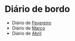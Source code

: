 # Diário de bordo

- Diário de [Fevereiro](diario/Fevereiro.md)
- Diário de [Março](diario/Marco.md)
- Diário de [Abril](diario/Abril.md)
